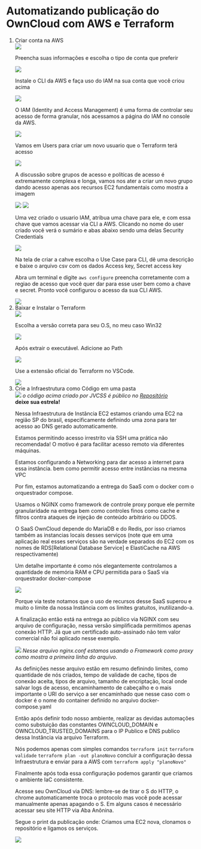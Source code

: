 
# Automatizando publicação do OwnCloud com AWS e Terraform

<ol>
<li>Criar conta na AWS</li>
<img src="./passo_a_passo/criar_conta_aws.png"></img>
<p>Preencha suas informações e escolha o tipo de conta que preferir</p>
<img src="./passo_a_passo/criar_conta_aws_tipo_conta.png"></img>
<p>Instale o CLI da AWS e faça uso do IAM na sua conta que você criou acima</p>
<img src="./passo_a_passo/aws_instalar_cli.png"></img>
<p>O IAM (Identity and Access Management) é uma forma de controlar seu acesso de forma granular, nós acessamos a página do IAM no console da AWS.</p>
<img src="./passo_a_passo/iam_aws_pagina.png"></img>
<p>Vamos em Users para criar um novo usuario que o Terraform terá acesso</p>
<img src="./passo_a_passo/criar_usuario_iam.png"></img>
<p>A discussão sobre grupos de acesso e políticas de acesso é extremamente complexa e longa, vamos nos ater a criar um novo grupo dando acesso apenas aos recursos EC2 fundamentais como mostra a imagem </p>
<img src="./passo_a_passo/criar_usuario_iam_2.png"></img>
<img src="./passo_a_passo/grupo_acesso_iam.png"></img>
<p>Uma vez criado o usuario IAM, atribua uma chave para ele, e com essa chave que vamos acessar via CLI a AWS. Clicando no nome do user criado você verá o sumário e abas abaixo sendo uma delas Security Credentials</p>
<img src="./passo_a_passo/criar_usuario_iam_3_chave.png"></img>
<p>Na tela de criar a cahve escolha o Use Case para CLI, dê uma descrição e baixe o arquivo csv com os dados Access key,
Secret access key</p>
<p>Abra um terminal e digite <code>aws configure</code> preencha corretamente com a regiao de acesso que você quer dar para esse user bem como a chave e secret. Pronto você configurou o acesso da sua CLI AWS.</p>
<img src="./passo_a_passo/criar_usuario_iam_4_chave_na_cli.png"></img>
<li>Baixar e Instalar o Terraform</li>
<img src="./passo_a_passo/baixar_terraform.png"></img>
<p>Escolha a versão correta para seu O.S, no meu caso Win32</p>
<img src="./passo_a_passo/baixar_terraform_windows_x64.png"></img>
<p>Após extrair o executável. Adicione ao Path</p>
<img src="./passo_a_passo/adicionar_terraform_ao_path.png"></img>
<p>Use a extensão oficial do Terraform no VSCode.</p>
<img src="./passo_a_passo/baixar_extensao_terraform.png"></img>
<li>Crie a Infraestrutura como Código em uma pasta</li>
<img src="./passo_a_passo/IaC_terraform.png"></img>
<i>o código acima criado por JVCSS é público no <a href="https://github.com/jvcss/OwnCloudAWSTerraformIAC">Repositório</a></i></br>
<b>deixe sua estrela!</b>
<p>Nessa Infraestrutura de Instância EC2 estamos criando uma EC2 na região SP do brasil, especificamente definindo uma zona para ter acesso ao DNS gerado automaticamente.</p>
<p>Estamos permitindo acesso irrestrito via SSH uma prática não recomendada! O motivo é para facilitar acesso remoto via diferentes máquinas.</p>
<p>Estamos configurando a Networking para dar acesso a internet para essa instância. bem como permitir acesso entre instâncias na mesma VPC</p>
<p>Por fim, estamos automatizando a entrega do SaaS com o docker com o orquestrador compose. </p>
<p>Usamos o NGINX como framework de controle proxy porque ele permite granularidade na entrega bem como controles finos como cache e filtros contra ataques de injeção de conteúdo arbitrário ou DDOS.</p>
<p>O SaaS OwnCloud depende do MariaDB e do Redis, por isso criamos também as instancias locais desses serviços (note que em uma aplicação real esses serviços são na verdade separados do EC2 com os nomes de RDS[Relational Database Service] e ElastiCache na AWS respectivamente)</p>
<p>Um detalhe importante é como nós elegantemente controlamos a quantidade de memória RAM e CPU permitida para o SaaS via orquestrador docker-compose</p>
<img src="./passo_a_passo//docker_compose_controle_saas.png"></img>
<p>Porque via teste notamos que o uso de recursos desse SaaS superou e muito o limite da nossa Instância com os limites gratuitos, inutilizando-a.</p>
<p>A finalização então está na entrega ao público via NGINX com seu arquivo de configuração, nessa versão simplificada permitimos apenas conexão HTTP. Já que um certificado auto-assinado não tem valor comercial não foi aplicado nesse exemplo.</p>
<img src="./passo_a_passo/nginx_arquivo_config.png"></img>
<i>Nesse arquivo nginx.conf estamos usando o Framework como proxy como mostra a primeira linha do arquivo.</i>
<p>As definições nesse arquivo estão em resumo definindo limites, como quantidade de nós criados, tempo de validade de cache, tipos de conexão aceita, tipos de arquivo, tamanho de encriptação, local onde salvar logs de acesso, encaminhamento de cabeçalho e o mais importante o URI do serviço a ser encaminhado que nesse caso com o docker é o nome do container definido no arquivo docker-compose.yaml</p>
<p>Então após definir todo nosso ambiente, realizar as devidas automações como substuição das constantes OWNCLOUD_DOMAIN e OWNCLOUD_TRUSTED_DOMAINS para o IP Publico e DNS publico dessa Instância via arquivo Terraform.</p>
<p>Nós podemos apenas com simples comandos <code>terraform init</code>  <code>terraform validade</code> <code>terraform plan -out planoNovo</code> concluir a configuração dessa Infraestrutura e enviar para a AWS com <code>terraform apply "planoNovo"</code></p>
<p>Finalmente após toda essa configuração podemos garantir que criamos o ambiente IaC consistente.</p>
<p>Acesse seu OwnCloud via DNS: lembre-se de tirar o S do HTTP, o chrome automaticamente troca o protocolo mas você pode acessar manualmente apenas apagando o S. Em alguns casos é necessário acessar seu site HTTP via Aba Anônina.</p>
<p>Segue o print da publicação onde: Criamos uma EC2 nova, clonamos o repositório e ligamos os serviços.</p>
<img src="./passo_a_passo/nginx_arquivo_config.png"></img>
</ol>